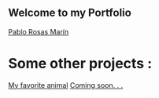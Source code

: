 ## Welcome to my Portfolio


[Pablo Rosas Marín](https://pablor9080.github.io/Portfolio/)

# Some other projects : 

[My favorite animal]()
[Coming soon. . .]()
